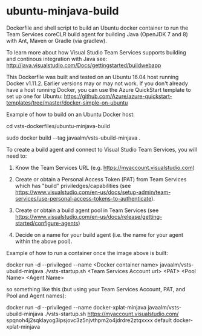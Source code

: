 # ubuntu-minjava-build

Dockerfile and shell script to build an Ubuntu docker container to run the Team Services coreCLR build agent for building
Java (OpenJDK 7 and 8) with Ant, Maven or Gradle (via gradlew).


To learn more about how Visual Studio Team Services supports building and continous integration with Java see:
http://java.visualstudio.com/Docs/gettingstarted/buildwebapp


This Dockerfile was built and tested on an Ubuntu 16.04 host running Docker v1.11.2.  Earlier versions may or may not work.
If you don't already have a host running Docker, you can use the Azure QuickStart template to set up one for Ubuntu:
https://github.com/Azure/azure-quickstart-templates/tree/master/docker-simple-on-ubuntu



Example of how to build on an Ubuntu Docker host:

 cd vsts-dockerfiles/ubuntu-minjava-build

 sudo docker build --tag javaalm/vsts-ubuild-minjava .



To create a build agent and connect to Visual Studio Team Services, you will need to:

1. Know the Team Services URL (e.g. https://myaccount.visualstudio.com)

2. Create or obtain a Personal Access Token (PAT) from Team Services which has "build" priviledges/capabilities 
(see https://www.visualstudio.com/en-us/docs/setup-admin/team-services/use-personal-access-tokens-to-authenticate).

3. Create or obtain a build agent pool in Team Services
(see https://www.visualstudio.com/en-us/docs/release/getting-started/configure-agents)

4. Decide on a name for your build agent (i.e. the name for your agent within the above pool).



Example of how to run a container once the image above is built:

 docker run -d --privileged --name \<Docker container name\> javaalm/vsts-ubuild-minjava ./vsts-startup.sh \<Team Services Account url\> \<PAT\> \<Pool Name\> \<Agent Name\>



so something like this (but using your Team Services Account, PAT, and Pool and Agent names):

 docker run -d --privileged --name docker-xplat-minjava javaalm/vsts-ubuild-minjava ./vsts-startup.sh https://myaccount.visualstudio.com/ spqnoh4j2sqklayog3ipsjovc3z5njvthpm2o4jdrdre2ztqxxxx default docker-xplat-minjava

